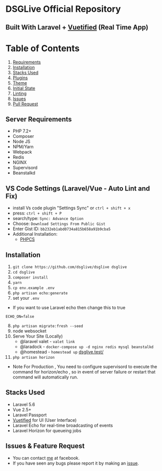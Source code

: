 # DSGLive Official Repository

## Built With Laravel + [Vuetified](https://github.com/codeitlikemiley/vuetified) (Real Time App)

# Table of Contents

1.  [Requirements](#requirements)
2.  [Installation](#installation)
3.  [Stacks Used](#stacks-used)
4.  [Plugins](#plugins)
5.  [Theme](#theme)
6.  [Initial State](#initial-state)
7.  [Linting](#linting)
8.  [Issues](#issues)
9.  [Pull Request](#pull-request)

## Server Requirements

- PHP 7.2+
- Composer
- Node JS
- NPM/Yarn
- Webpack
- Redis
- NGINX
- Supervisord
- Beanstalkd

## VS Code Settings (Laravel/Vue - Auto Lint and Fix)

- install Vs code plugin "Settings Sync" or `ctrl + shift + x`
- press: `ctrl + shift + P`
- search/type: `Sync: Advance Option`
- Choose: `Download Settings From Public Gist`
- Enter Gist ID: `bb232eb1abd0734a815b658a91b9cba5`
- Additional Installation:
  - [PHPCS](https://github.com/squizlabs/PHP_CodeSniffer)

## Installation

1.  `git clone https://github.com/dsglive/dsglive dsglive`
2.  `cd dsglive`
3.  `composer install`
4.  `yarn`
5.  `cp env.example .env`
6.  `php artisan echo:generate`
7.  set your `.env`

- If you want to use Laravel echo then change this to true

```
ECHO_ON=false
```

8.  `php artisan migrate:fresh --seed`
9.  node websocket
10. Serve Your Site (Locally)
    - @laravel valet - `valet link`
    - @laradock - `docker-compose up -d nginx redis mysql beanstalkd`
    - @homestead - `homestead up`
      [dsglive.test/](dsglive.test)
11. `php artisan horizon`

- Note For Production , You need to configure supervisord to execute the command for horizon/echo , so in event of server failure or restart that command will automatically run.

## Stacks Used

- Laravel 5.6
- Vue 2.5+
- Laravel Passport
- [Vuetified](https://github.com/codeitlikemiley/vuetified) for UI (User Interface)
- Laravel Echo for real-time broadcasting of events
- Laravel Horizon for queueing jobs

## Issues & Feature Request

- You can contact [me](https://www.facebook.com/uriah.san) at facebook.
- If you have seen any bugs please report it by making an [issue](https://github.com/dsglive/dsglive/issues).
